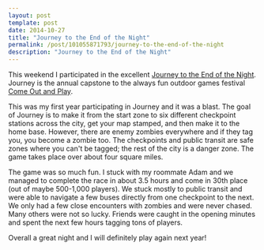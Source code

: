 ```yaml
---
layout: post
template: post
date: 2014-10-27
title: "Journey to the End of the Night"
permalink: /post/101055871793/journey-to-the-end-of-the-night
description: "Journey to the End of the Night"
---
```

This weekend I participated in the excellent [Journey to the End of the Night](http://ichaseyou.com/). Journey is the annual capstone to the always fun outdoor games festival [Come Out and Play](http://comeoutandplaysf.org/).

This was my first year participating in Journey and it was a blast. The goal of Journey is to make it from the start zone to six different checkpoint stations across the city, get your map stamped, and then make it to the home base. However, there are enemy zombies everywhere and if they tag you, you become a zombie too. The checkpoints and public transit are safe zones where you can't be tagged; the rest of the city is a danger zone. The game takes place over about four square miles.

The game was so much fun. I stuck with my roommate Adam and we managed to complete the race in about 3.5 hours and come in 30th place (out of maybe 500-1,000 players). We stuck mostly to public transit and were able to navigate a few buses directly from one checkpoint to the next. We only had a few close encounters with zombies and were never chased. Many others were not so lucky. Friends were caught in the opening minutes and spent the next few hours tagging tons of players.

Overall a great night and I will definitely play again next year!
